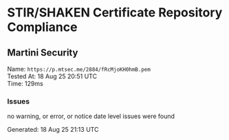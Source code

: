 # STIR/SHAKEN Certificate Repository Compliance

## Martini Security

Name: `https://p.mtsec.me/2884/fRcMjoKH0hmB.pem`\
Tested At: 18 Aug 25 20:51 UTC\
Time: 129ms

### Issues

no warning, or error, or notice date level issues were found

Generated: 18 Aug 25 21:13 UTC
